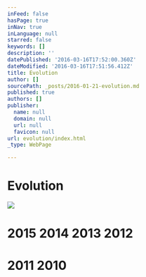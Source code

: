 ```yaml
---
inFeed: false
hasPage: true
inNav: true
inLanguage: null
starred: false
keywords: []
description: ''
datePublished: '2016-03-16T17:52:00.360Z'
dateModified: '2016-03-16T17:51:56.412Z'
title: Evolution
author: []
sourcePath: _posts/2016-01-21-evolution.md
published: true
authors: []
publisher:
  name: null
  domain: null
  url: null
  favicon: null
url: evolution/index.html
_type: WebPage

---
```

# Evolution
![](https://the-grid-user-content.s3-us-west-2.amazonaws.com/8d4f1233-6897-4df8-b65f-fc2b91e522ce.jpg)

[][0]

# 2015    2014     2013     2012

# 2011    2010

[0]: null